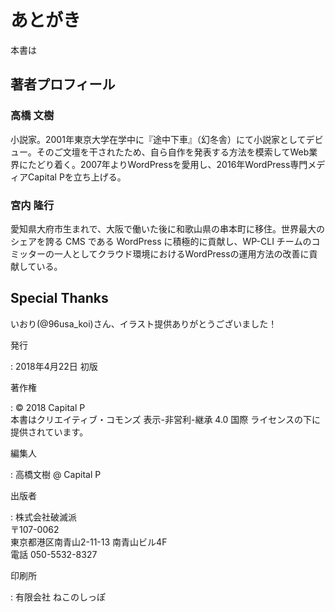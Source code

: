 # あとがき

本書は

## 著者プロフィール

### 高橋 文樹

小説家。2001年東京大学在学中に『途中下車』（幻冬舎）にて小説家としてデビュー。そのご文壇を干されたため、自ら自作を発表する方法を模索してWeb業界にたどり着く。2007年よりWordPressを愛用し、2016年WordPress専門メディアCapital Pを立ち上げる。

### 宮内 隆行

愛知県大府市生まれで、大阪で働いた後に和歌山県の串本町に移住。世界最大のシェアを誇る CMS である WordPress に積極的に貢献し、WP-CLI チームのコミッターの一人としてクラウド環境におけるWordPressの運用方法の改善に貢献している。

## Special Thanks

いおり(@96usa_koi)さん、イラスト提供ありがとうございました！

発行

:   2018年4月22日 初版

著作権

:   &copy; 2018 Capital P  
    本書はクリエイティブ・コモンズ 表示-非営利-継承 4.0 国際 ライセンスの下に提供されています。

編集人

:   高橋文樹 @ Capital P

出版者

:   株式会社破滅派  
    〒107-0062  
    東京都港区南青山2-11-13 南青山ビル4F  
    電話 050-5532-8327

印刷所

:   有限会社 ねこのしっぽ 
